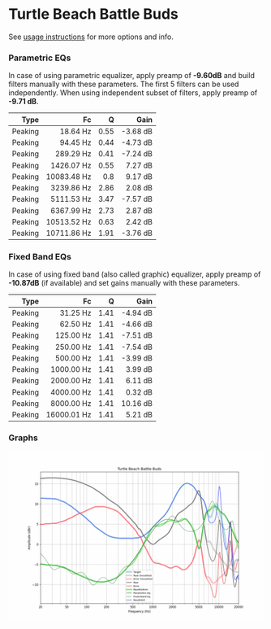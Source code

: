 # Turtle Beach Battle Buds
See [usage instructions](https://github.com/jaakkopasanen/AutoEq#usage) for more options and info.

### Parametric EQs
In case of using parametric equalizer, apply preamp of **-9.60dB** and build filters manually
with these parameters. The first 5 filters can be used independently.
When using independent subset of filters, apply preamp of **-9.71 dB**.

| Type    | Fc          |    Q | Gain     |
|--------:|------------:|-----:|---------:|
| Peaking | 18.64 Hz    | 0.55 | -3.68 dB |
| Peaking | 94.45 Hz    | 0.44 | -4.73 dB |
| Peaking | 289.29 Hz   | 0.41 | -7.24 dB |
| Peaking | 1426.07 Hz  | 0.55 | 7.27 dB  |
| Peaking | 10083.48 Hz | 0.8  | 9.17 dB  |
| Peaking | 3239.86 Hz  | 2.86 | 2.08 dB  |
| Peaking | 5111.53 Hz  | 3.47 | -7.57 dB |
| Peaking | 6367.99 Hz  | 2.73 | 2.87 dB  |
| Peaking | 10513.52 Hz | 0.63 | 2.42 dB  |
| Peaking | 10711.86 Hz | 1.91 | -3.76 dB |

### Fixed Band EQs
In case of using fixed band (also called graphic) equalizer, apply preamp of **-10.87dB**
(if available) and set gains manually with these parameters.

| Type    | Fc          |    Q | Gain     |
|--------:|------------:|-----:|---------:|
| Peaking | 31.25 Hz    | 1.41 | -4.94 dB |
| Peaking | 62.50 Hz    | 1.41 | -4.66 dB |
| Peaking | 125.00 Hz   | 1.41 | -7.51 dB |
| Peaking | 250.00 Hz   | 1.41 | -7.54 dB |
| Peaking | 500.00 Hz   | 1.41 | -3.99 dB |
| Peaking | 1000.00 Hz  | 1.41 | 3.99 dB  |
| Peaking | 2000.00 Hz  | 1.41 | 6.11 dB  |
| Peaking | 4000.00 Hz  | 1.41 | 0.32 dB  |
| Peaking | 8000.00 Hz  | 1.41 | 10.16 dB |
| Peaking | 16000.01 Hz | 1.41 | 5.21 dB  |

### Graphs
![](./Turtle%20Beach%20Battle%20Buds.png)